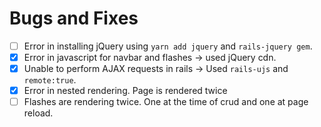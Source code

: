 # Bugs and Fixes

- [ ] Error in installing jQuery using `yarn add jquery` and `rails-jquery gem`.
- [x] Error in javascript for navbar and flashes -> used jQuery cdn.
- [x] Unable to perform AJAX requests in rails -> Used `rails-ujs` and `remote:true`.
- [x] Error in nested rendering. Page is rendered twice
- [ ] Flashes are rendering twice. One at the time of crud and one at page reload.
